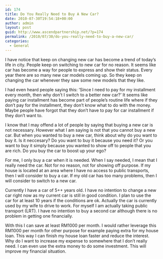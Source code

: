 ```yaml
---
id: 174
title: Do You Really Need to Buy A New Car?
date: 2010-07-30T19:54:18+00:00
author: admin
layout: post
guid: http://www.ascendpartnership.net/?p=174
permalink: /2010/07/30/do-you-really-need-to-buy-a-new-car/
categories:
  - General
---
```

I have notice that keep on changing new car has become a trend of today’s life in city. People keep on switching to new car for no reason. It seems like car has become a way for people to express and show their status. Every year there are so many new car models coming up. So they keep on changing the car whenever they saw some new models that they like.

I had even heard people saying this: ‘Since I need to pay for my installment every month, then why don’t I switch to a better new car?’ It seems like paying car installment has become part of people’s routine life where if they don’t pay for the installment, they don’t know what to do with the money. Maybe people have forgot that they don’t have to pay for car installment if they don’t want to.

I know that I may offend a lot of people by saying that buying a new car is not necessary. However what I am saying is not that you cannot buy a new car. But when you wanted to buy a new car, think about why do you want to buy it. Is it neccesary? Do you want to buy it because you need it? Or you want to buy it simply because you wanted to show off to people that you are rich. Do you buy the car to boost up your ego?

For me, I only buy a car when it is needed. When I say needed, I mean that I really need the car. Not for no reason, not for showing off purpose. If my house is located at an area where I have no access to public transports, then I will consider to buy a car. If my old car has too many problems, then I will consider to switch to a new car.

Currently I have a car of 5++ years old. I have no intention to change a new car right now as my current car is still in good condition. I plan to use the car for at least 10 years if the conditions are ok. Actually the car is currently used by my wife to drive to work. For myself I am actually taking public transport (LRT). I have no intention to buy a second car although there is no problem in getting one financially.

With this I can save at least RM1000 per month. I would rather leverage this RM1000 per month for other purpose for example paying extra for my house loan. This way I can finish my house loan faster and reduce the interest. Why do I want to increase my expense to somewhere that I don’t really need. I can even use the extra money to do some investment. This will improve my financial situation.